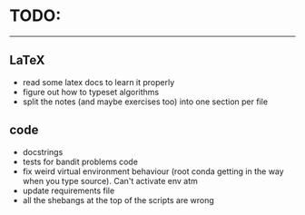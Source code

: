 # TODO:
---------

## LaTeX
- read some latex docs to learn it properly
- figure out how to typeset algorithms 
- split the notes (and maybe exercises too) into one section per file

## code
- docstrings
- tests for bandit problems code
- fix weird virtual environment behaviour (root conda getting in the way when you type source). Can't activate env atm
- update requirements file
- all the shebangs at the top of the scripts are wrong



